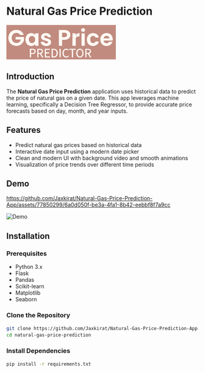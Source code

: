 # Natural Gas Price Prediction

![Natural Gas Logo](static/gas-logo.png)

## Introduction

The **Natural Gas Price Prediction** application uses historical data to predict the price of natural gas on a given date. This app leverages machine learning, specifically a Decision Tree Regressor, to provide accurate price forecasts based on day, month, and year inputs.

## Features

- Predict natural gas prices based on historical data
- Interactive date input using a modern date picker
- Clean and modern UI with background video and smooth animations
- Visualization of price trends over different time periods

## Demo


https://github.com/Jaxkirat/Natural-Gas-Price-Prediction-App/assets/77850299/6a0d050f-be3a-4fa1-8b42-eebbf8f7a9cc


![Demo](static/demo.gif)

## Installation

### Prerequisites

- Python 3.x
- Flask
- Pandas
- Scikit-learn
- Matplotlib
- Seaborn


### Clone the Repository

```bash
git clone https://github.com/Jaxkirat/Natural-Gas-Price-Prediction-App.git
cd natural-gas-price-prediction
```

### Install Dependencies
```bash
pip install -r requirements.txt
```

